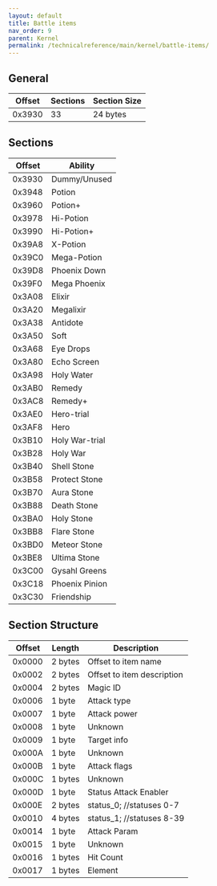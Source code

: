 ```yaml
---
layout: default
title: Battle items
nav_order: 9
parent: Kernel
permalink: /technicalreference/main/kernel/battle-items/
---
```


## General

| Offset | Sections | Section Size |
|--------|----------|--------------|
| 0x3930 | 33       | 24 bytes     |

## Sections

| Offset | Ability        |
|--------|----------------|
| 0x3930 | Dummy/Unused   |
| 0x3948 | Potion         |
| 0x3960 | Potion+        |
| 0x3978 | Hi-Potion      |
| 0x3990 | Hi-Potion+     |
| 0x39A8 | X-Potion       |
| 0x39C0 | Mega-Potion    |
| 0x39D8 | Phoenix Down   |
| 0x39F0 | Mega Phoenix   |
| 0x3A08 | Elixir         |
| 0x3A20 | Megalixir      |
| 0x3A38 | Antidote       |
| 0x3A50 | Soft           |
| 0x3A68 | Eye Drops      |
| 0x3A80 | Echo Screen    |
| 0x3A98 | Holy Water     |
| 0x3AB0 | Remedy         |
| 0x3AC8 | Remedy+        |
| 0x3AE0 | Hero-trial     |
| 0x3AF8 | Hero           |
| 0x3B10 | Holy War-trial |
| 0x3B28 | Holy War       |
| 0x3B40 | Shell Stone    |
| 0x3B58 | Protect Stone  |
| 0x3B70 | Aura Stone     |
| 0x3B88 | Death Stone    |
| 0x3BA0 | Holy Stone     |
| 0x3BB8 | Flare Stone    |
| 0x3BD0 | Meteor Stone   |
| 0x3BE8 | Ultima Stone   |
| 0x3C00 | Gysahl Greens  |
| 0x3C18 | Phoenix Pinion |
| 0x3C30 | Friendship     |

## Section Structure

| Offset | Length  | Description                 |
|--------|---------|-----------------------------|
| 0x0000 | 2 bytes | Offset to item  name        |
| 0x0002 | 2 bytes | Offset to item  description |
| 0x0004 | 2 bytes | Magic ID                    |
| 0x0006 | 1 byte  | Attack type                 |
| 0x0007 | 1 byte  | Attack power                |
| 0x0008 | 1 byte  | Unknown                     |
| 0x0009 | 1 byte  | Target info                 |
| 0x000A | 1 byte  | Unknown                     |
| 0x000B | 1 byte  | Attack flags                |
| 0x000C | 1 bytes | Unknown                     |
| 0x000D | 1 byte  | Status Attack Enabler       |
| 0x000E | 2 bytes | status_0; //statuses 0-7    |
| 0x0010 | 4 bytes | status_1; //statuses 8-39   |
| 0x0014 | 1 byte  | Attack Param                |
| 0x0015 | 1 byte  | Unknown                     |
| 0x0016 | 1 bytes | Hit Count                   |
| 0x0017 | 1 bytes | Element                     |